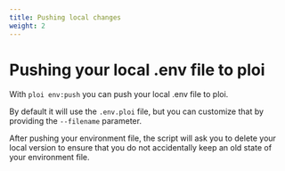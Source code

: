 ```yaml
---
title: Pushing local changes
weight: 2
---
```


# Pushing your local .env file to ploi

With `ploi env:push` you can push your local .env file to ploi.

By default it will use the `.env.ploi` file, but you can customize that by providing the
`--filename` parameter.

After pushing your environment file, the script will ask you to delete your local version
to ensure that you do not accidentally keep an old state of your environment file.
